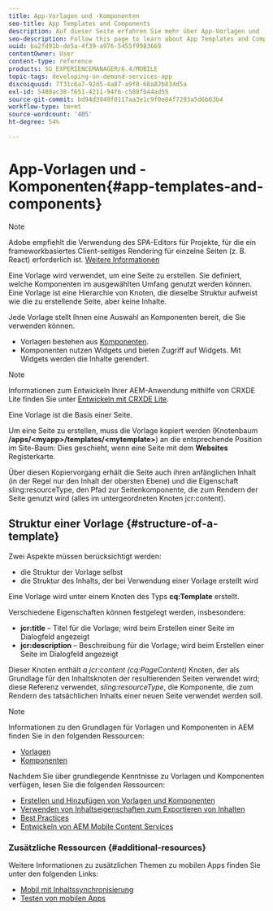 ```yaml
---
title: App-Vorlagen und -Komponenten
seo-title: App Templates and Components
description: Auf dieser Seite erfahren Sie mehr über App-Vorlagen und -Komponenten. Es enthält detaillierte Informationen zur Struktur von Vorlagen.
seo-description: Follow this page to learn about App Templates and Components. It provides detailed information on the structure of templates.
uuid: ba2fd91b-de5a-4f39-a976-5455f9983669
contentOwner: User
content-type: reference
products: SG_EXPERIENCEMANAGER/6.4/MOBILE
topic-tags: developing-on-demand-services-app
discoiquuid: 7f31c6a7-92d5-4a87-a9f0-68a82b834d5a
exl-id: 5480ac38-f651-4211-94f6-c588fb44ad55
source-git-commit: bd94d3949f0117aa3e1c9f0e84f7293a5d6b03b4
workflow-type: tm+mt
source-wordcount: '405'
ht-degree: 54%

---
```


# App-Vorlagen und -Komponenten{#app-templates-and-components}

>[!NOTE]
>
>Adobe empfiehlt die Verwendung des SPA-Editors für Projekte, für die ein frameworkbasiertes Client-seitiges Rendering für einzelne Seiten (z. B. React) erforderlich ist. [Weitere Informationen](/help/sites-developing/spa-overview.md)

Eine Vorlage wird verwendet, um eine Seite zu erstellen. Sie definiert, welche Komponenten im ausgewählten Umfang genutzt werden können. Eine Vorlage ist eine Hierarchie von Knoten, die dieselbe Struktur aufweist wie die zu erstellende Seite, aber keine Inhalte.

Jede Vorlage stellt Ihnen eine Auswahl an Komponenten bereit, die Sie verwenden können.

* Vorlagen bestehen aus [Komponenten](/help/sites-developing/components.md).
* Komponenten nutzen Widgets und bieten Zugriff auf Widgets. Mit Widgets werden die Inhalte gerendert.

>[!NOTE]
>
>Informationen zum Entwickeln Ihrer AEM-Anwendung mithilfe von CRXDE Lite finden Sie unter [Entwickeln mit CRXDE Lite](/help/sites-developing/developing-with-crxde-lite.md).

Eine Vorlage ist die Basis einer Seite.

Um eine Seite zu erstellen, muss die Vorlage kopiert werden (Knotenbaum **/apps/&lt;myapp>/templates/&lt;mytemplate>**) an die entsprechende Position im Site-Baum: Dies geschieht, wenn eine Seite mit dem **Websites** Registerkarte.

Über diesen Kopiervorgang erhält die Seite auch ihren anfänglichen Inhalt (in der Regel nur den Inhalt der obersten Ebene) und die Eigenschaft sling:resourceType, den Pfad zur Seitenkomponente, die zum Rendern der Seite genutzt wird (alles im untergeordneten Knoten jcr:content).

## Struktur einer Vorlage {#structure-of-a-template}

Zwei Aspekte müssen berücksichtigt werden:

* die Struktur der Vorlage selbst
* die Struktur des Inhalts, der bei Verwendung einer Vorlage erstellt wird

Eine Vorlage wird unter einem Knoten des Typs **cq:Template** erstellt.

Verschiedene Eigenschaften können festgelegt werden, insbesondere:

* **jcr:title** – Titel für die Vorlage; wird beim Erstellen einer Seite im Dialogfeld angezeigt
* **jcr:description** – Beschreibung für die Vorlage; wird beim Erstellen einer Seite im Dialogfeld angezeigt

Dieser Knoten enthält *a jcr:content (cq:PageContent)* Knoten, der als Grundlage für den Inhaltsknoten der resultierenden Seiten verwendet wird; diese Referenz verwendet, *sling:resourceType*, die Komponente, die zum Rendern des tatsächlichen Inhalts einer neuen Seite verwendet werden soll.

>[!NOTE]
>
>Informationen zu den Grundlagen für Vorlagen und Komponenten in AEM finden Sie in den folgenden Ressourcen:
>
>* [Vorlagen](/help/sites-developing/templates.md)
>* [Komponenten](/help/sites-developing/components.md)
>


Nachdem Sie über grundlegende Kenntnisse zu Vorlagen und Komponenten verfügen, lesen Sie die folgenden Ressourcen:

* [Erstellen und Hinzufügen von Vorlagen und Komponenten](/help/mobile/mobile-ondemand-app-templates.md)
* [Verwenden von Inhaltseigenschaften zum Exportieren von Inhalten](/help/mobile/on-demand-content-properties-exporting.md)
* [Best Practices](/help/mobile/best-practices-aem-mobile.md)
* [Entwickeln von AEM Mobile Content Services](/help/mobile/developing-content-services.md)

### Zusätzliche Ressourcen {#additional-resources}

Weitere Informationen zu zusätzlichen Themen zu mobilen Apps finden Sie unter den folgenden Links:

* [Mobil mit Inhaltssynchronisierung](/help/mobile/mobile-ondemand-contentsync.md)
* [Testen von mobilen Apps](/help/mobile/develop-mobile-apps-testing.md)

